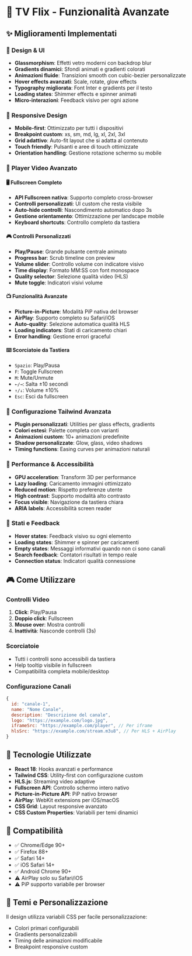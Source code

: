 # 🚀 TV Flix - Funzionalità Avanzate

## ✨ Miglioramenti Implementati

### 🎨 **Design & UI**
- **Glassmorphism**: Effetti vetro moderni con backdrop blur
- **Gradients dinamici**: Sfondi animati e gradienti colorati
- **Animazioni fluide**: Transizioni smooth con cubic-bezier personalizzate
- **Hover effects avanzati**: Scale, rotate, glow effects
- **Typography migliorata**: Font Inter e gradients per il testo
- **Loading states**: Shimmer effects e spinner animati
- **Micro-interazioni**: Feedback visivo per ogni azione

### 📱 **Responsive Design**
- **Mobile-first**: Ottimizzato per tutti i dispositivi
- **Breakpoint custom**: xs, sm, md, lg, xl, 2xl, 3xl
- **Grid adattivo**: Auto-fit layout che si adatta al contenuto
- **Touch friendly**: Pulsanti e aree di touch ottimizzate
- **Orientation handling**: Gestione rotazione schermo su mobile

### 🎥 **Player Video Avanzato**

#### 🖥️ **Fullscreen Completo**
- **API Fullscreen nativa**: Supporto completo cross-browser
- **Controlli personalizzati**: UI custom che resta visibile
- **Auto-hide controlli**: Nascondimento automatico dopo 3s
- **Gestione orientamento**: Ottimizzazione per landscape mobile
- **Keyboard shortcuts**: Controllo completo da tastiera

#### 🎮 **Controlli Personalizzati**
- **Play/Pause**: Grande pulsante centrale animato
- **Progress bar**: Scrub timeline con preview
- **Volume slider**: Controllo volume con indicatore visivo
- **Time display**: Formato MM:SS con font monospace
- **Quality selector**: Selezione qualità video (HLS)
- **Mute toggle**: Indicatori visivi volume

#### 📺 **Funzionalità Avanzate**
- **Picture-in-Picture**: Modalità PiP nativa del browser
- **AirPlay**: Supporto completo su Safari/iOS
- **Auto-quality**: Selezione automatica qualità HLS
- **Loading indicators**: Stati di caricamento chiari
- **Error handling**: Gestione errori graceful

#### ⌨️ **Scorciatoie da Tastiera**
- `Spazio`: Play/Pausa
- `F`: Toggle Fullscreen
- `M`: Mute/Unmute
- `←/→`: Salta ±10 secondi
- `↑/↓`: Volume ±10%
- `Esc`: Esci da fullscreen

### 🔧 **Configurazione Tailwind Avanzata**
- **Plugin personalizzati**: Utilities per glass effects, gradients
- **Colori estesi**: Palette completa con varianti
- **Animazioni custom**: 10+ animazioni predefinite
- **Shadow personalizzate**: Glow, glass, video shadows
- **Timing functions**: Easing curves per animazioni naturali

### 🎯 **Performance & Accessibilità**
- **GPU acceleration**: Transform 3D per performance
- **Lazy loading**: Caricamento immagini ottimizzato
- **Reduced motion**: Rispetto preferenze utente
- **High contrast**: Supporto modalità alto contrasto
- **Focus visible**: Navigazione da tastiera chiara
- **ARIA labels**: Accessibilità screen reader

### 🌟 **Stati e Feedback**
- **Hover states**: Feedback visivo su ogni elemento
- **Loading states**: Shimmer e spinner per caricamenti
- **Empty states**: Messaggi informativi quando non ci sono canali
- **Search feedback**: Contatori risultati in tempo reale
- **Connection status**: Indicatori qualità connessione

## 🎮 **Come Utilizzare**

### Controlli Video
1. **Click**: Play/Pausa
2. **Doppio click**: Fullscreen
3. **Mouse over**: Mostra controlli
4. **Inattività**: Nasconde controlli (3s)

### Scorciatoie
- Tutti i controlli sono accessibili da tastiera
- Help tooltip visibile in fullscreen
- Compatibilità completa mobile/desktop

### Configurazione Canali
```javascript
{
  id: "canale-1",
  name: "Nome Canale",
  description: "Descrizione del canale",
  logo: "https://example.com/logo.jpg",
  iframeSrc: "https://example.com/player", // Per iframe
  hlsSrc: "https://example.com/stream.m3u8", // Per HLS + AirPlay
}
```

## 🚀 **Tecnologie Utilizzate**
- **React 18**: Hooks avanzati e performance
- **Tailwind CSS**: Utility-first con configurazione custom
- **HLS.js**: Streaming video adaptive
- **Fullscreen API**: Controllo schermo intero nativo
- **Picture-in-Picture API**: PiP nativo browser
- **AirPlay**: WebKit extensions per iOS/macOS
- **CSS Grid**: Layout responsive avanzato
- **CSS Custom Properties**: Variabili per temi dinamici

## 📱 **Compatibilità**
- ✅ Chrome/Edge 90+
- ✅ Firefox 88+
- ✅ Safari 14+
- ✅ iOS Safari 14+
- ✅ Android Chrome 90+
- ⚠️ AirPlay solo su Safari/iOS
- ⚠️ PiP supporto variabile per browser

## 🎨 **Temi e Personalizzazione**
Il design utilizza variabili CSS per facile personalizzazione:
- Colori primari configurabili
- Gradients personalizzabili
- Timing delle animazioni modificabile
- Breakpoint responsive custom